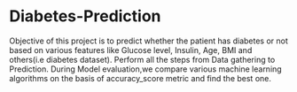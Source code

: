 # Diabetes-Prediction
Objective of this project is to predict whether the patient has diabetes or not based on various features like Glucose level, Insulin, Age, BMI and others(i.e diabetes dataset). Perform all the steps from Data gathering to Prediction. During Model evaluation,we compare various machine learning algorithms on the basis of accuracy_score metric and find the best one.
